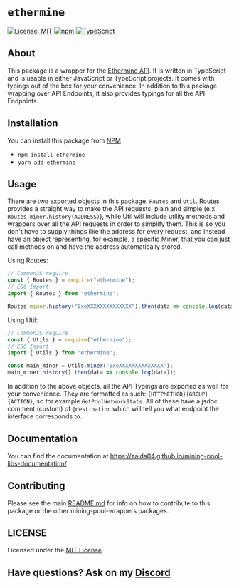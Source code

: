 # `ethermine`  

[![License: MIT](https://img.shields.io/badge/License-MIT-yellow.svg)](https://opensource.org/licenses/MIT) [![npm](https://img.shields.io/npm/v/ethermine?color=crimson&logo=npm)](https://www.npmjs.com/package/ethermine) [![TypeScript](https://github.com/zaida04/mining-pool-wrappers/actions/workflows/quality.yml/badge.svg)](https://github.com/zaida04/mining-pool-wrappers/actions/workflows/quality.yml)

## About
This package is a wrapper for the [Ethermine API](https://ethermine.org/api/worker). It is written in TypeScript and is usable in either JavaScript or TypeScript projects. It comes with typings out of the box for your convenience. In addition to this package wrapping over API Endpoints, it also provides typings for all the API Endpoints. 

## Installation
You can install this package from [NPM](https://www.npmjs.com/package/ethermine)

- `npm install ethermine`  
- `yarn add ethermine`

## Usage
There are two exported objects in this package. `Routes` and `Util`. Routes provides a straight way to make the API requests, plain and simple (e.x. `Routes.miner.history(ADDRESS)`), while Util will include utility methods and wrappers over all the API requests in order to simplify them. This is so you don't have to supply things like the address for every request, and instead have an object representing, for example, a specific Miner, that you can just call methods on and have the address automatically stored.

Using Routes:

```ts
// CommonJS require
const { Routes } = require("ethermine");
// ES6 Import
import { Routes } from "ethermine";

Routes.miner.history("0xeXXXXXXXXXXXXXX").then(data => console.log(data));
```

Using Util:
```ts
// CommonJS require
const { Utils } = require("ethermine");
// ES6 Import
import { Utils } from "ethermine";

const main_miner = Utils.miner("0xeXXXXXXXXXXXXXX");
main_miner.history().then(data => console.log(data));
```

In addition to the above objects, all the API Typings are exported as well for your convenience. They are formatted as such: `{HTTPMETHOD}{GROUP}{ACTION}`, so for example `GetPoolNetworkStats`. All of these have a jsdoc comment (custom) of `@destination` which will tell you what endpoint the interface corresponds to.

## Documentation
You can find the documentation at https://zaida04.github.io/mining-pool-libs-documentation/

## Contributing
Please see the main [README.md](https://github.com/zaida04/mining-pool-wrappers) for info on how to contribute to this package or the other mining-pool-wrappers packages.

## LICENSE
Licensed under the [MIT License](https://github.com/zaida04/mining-pool-wrappers/blob/master/LICENSE)

## Have questions? Ask on my [Discord](https://discord.gg/jf66UUN)
